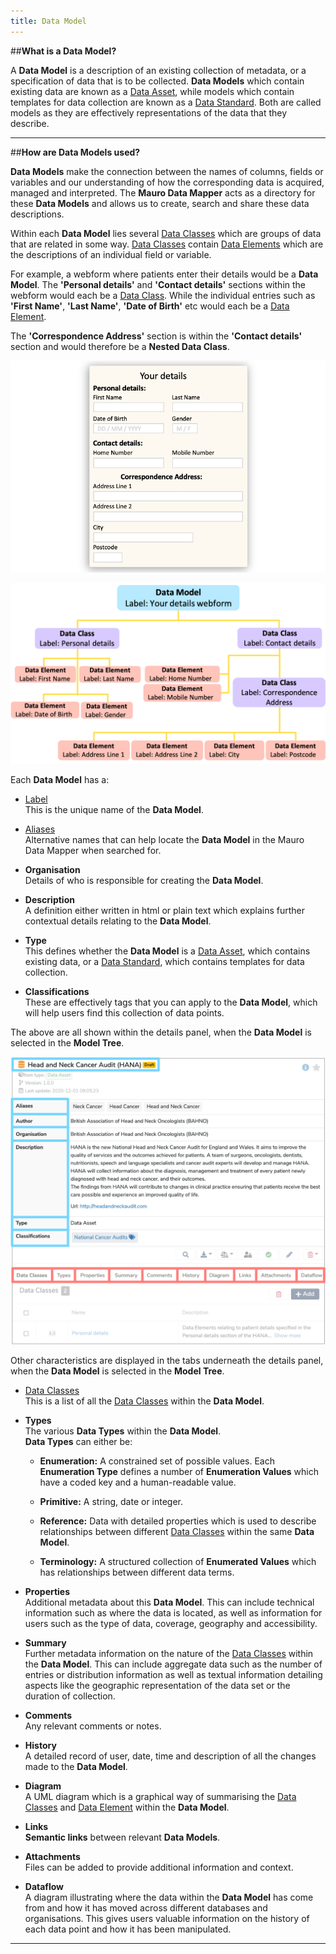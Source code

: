 ```yaml
---
title: Data Model
---
```


##**What is a Data Model?**

A **Data Model** is a description of an existing collection of metadata, or a specification of data that is to be collected. **Data Models** which contain existing data are known as a [Data Asset](../data-asset/data-asset.md), while models which contain templates for data collection are known as a [Data Standard](../data-standard/data-standard.md). Both are called models as they are effectively representations of the data that they describe. 

---
##**How are Data Models used?**

**Data Models** make the connection between the names of columns, fields or variables and our understanding of how the corresponding data is acquired, managed and interpreted. The **Mauro Data Mapper** acts as a directory for these **Data Models** and allows us to create, search and share these data descriptions.

Within each **Data Model** lies several [Data Classes](../data-class/data-class.md) which are groups of data that are related in some way. [Data Classes](../data-class/data-class.md) contain [Data Elements](../data-element/data-element.md) which are the descriptions of an individual field or variable. 

For example, a webform where patients enter their details would be a **Data Model**. The **'Personal details'** and **'Contact details'** sections within the webform would each be a [Data Class](../data-class/data-class.md). While the individual entries such as **'First Name'**, **'Last Name'**, **'Date of Birth'** etc would each be a [Data Element](../data-element/data-element.md). 

The **'Correspondence Address'** section is within the **'Contact details'** section and would therefore be a **Nested Data Class**.

![Webform Data Model example](your-details-webform.png)
 
![Flowchart of Webform Data Model example ](data-model-flowchart.png)

Each **Data Model** has a:

* [Label](../label/label.md)  
	This is the unique name of the **Data Model**.
	
* [Aliases](../aliases/aliases.md)  
	Alternative names that can help locate the **Data Model** in the Mauro Data Mapper when searched for.

* **Organisation**  
	Details of who is responsible for creating the **Data Model**. 

* **Description**  
	A definition either written in html or plain text which explains further contextual details relating to the **Data Model**.

* **Type**  
	This defines whether the **Data Model** is a [Data Asset](../data-asset/data-asset.md), which contains existing data, or a [Data Standard](../data-standard/data-standard.md), which contains templates for data collection. 

* **Classifications**  
	These are effectively tags that you can apply to the **Data Model**, which will help users find this collection of data points. 

The above are all shown within the details panel, when the **Data Model** is selected in the **Model Tree**.

![Data Model details panel](data-model-details.png)

Other characteristics are displayed in the tabs underneath the details panel, when the **Data Model** is selected in the **Model Tree**.

* [Data Classes](../data-class/data-class.md)  
	This is a list of all the [Data Classes](../data-class/data-class.md) within the **Data Model**.

* **Types**  
	The various **Data Types** within the **Data Model**.  
	**Data Types** can either be:
	* **Enumeration:** A constrained set of possible values. Each **Enumeration Type** defines a number of **Enumeration Values** which have a coded key and a human-readable value.

	* **Primitive:** A string, date or integer.

	* **Reference:** Data with detailed properties which is used to describe relationships between different [Data Classes](../data-class/data-class.md) within the same **Data Model**.

	* **Terminology:** A structured collection of **Enumerated Values** which has relationships between different data terms.

* **Properties**  
	Additional metadata about this **Data Model**. This can include technical information such as where the data is located, as well as information for users such as the type of data, coverage, geography and accessibility.

* **Summary**  
	Further metadata information on the nature of the [Data Classes](../data-class/data-class.md) within the **Data Model**. This can include aggregate data such as the number of entries or distribution information as well as textual information detailing aspects like the geographic representation of the data set or the duration of collection. 
	
* **Comments**  
	Any relevant comments or notes. 
	
* **History**  
	A detailed record of user, date, time and description of all the changes made to the **Data Model**. 

* **Diagram**  
	A UML diagram which is a graphical way of summarising the [Data Classes](../data-class/data-class.md) and [Data Element](../data-element/data-element.md) within the **Data Model**. 

* **Links**  
	**Semantic links** between relevant **Data Models**.

* **Attachments**  
	Files can be added to provide additional information and context. 
	
* **Dataflow**  
	A diagram illustrating where the data within the **Data Model** has come from and how it has moved across different databases and organisations. This gives users valuable information on the history of each data point and how it has been manipulated.  

---